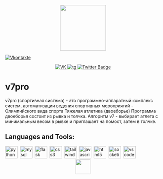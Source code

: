<div id="header" align="center">
  <img src="http://v7pro.ru/img/v7-main-logo-01.png" width="148"/>
</div>



[![Vkontakte](https://img.shields.io/badge/-Vkontakte-003f5c?style=for-the-badge&logo=Vk)](https://vk.com/web.step)


<div id="badges" align="center">
  <a href="https://vk.com/v7proru">
    <img src="https://img.shields.io/badge/-Vkontakte-003f5c?style=for-the-badge&logo=Vk" alt="VK"/>
  </a>
  <a href="http://t.me/v7krsh">
    <img src="https://patrolavia.github.io/telegram-badge/chat.png" alt="tg"/>
  </a>
  <a href="your-twitter-URL">
    <img src="https://img.shields.io/badge/Twitter-blue?style=for-the-badge&logo=twitter&logoColor=white" alt="Twitter Badge"/>
  </a>
</div>


# v7pro
v7pro (спортивная система) - это программно-аппаратный комплекс систем, автоматизации ведения спортивных мероприятий - Олимпийского вида спорта Тяжелая атлетика (двоеборье) Программа двоеборья состоит из рывка и толчка. Алгоритм v7 - выбирает атлета с минимальным весом в рывке и приглашает на помост, затем в толчке.




## Languages and Tools:
<div>
<img src="https://cdn.jsdelivr.net/gh/devicons/devicon/icons/python/python-original.svg" title="python" alt="python" width="40" height="40"/>&nbsp;
<img src="https://cdn.jsdelivr.net/gh/devicons/devicon/icons/mysql/mysql-original.svg"  title="mysql" alt="mysql" width="40" height="40"/>&nbsp;
<img src="https://cdn.jsdelivr.net/gh/devicons/devicon/icons/flask/flask-original.svg"  title="flask" alt="flask" width="40" height="40"/>&nbsp;
<img src="https://cdn.jsdelivr.net/gh/devicons/devicon/icons/css3/css3-original.svg" title="css3" alt="css3" width="40" height="40"/>&nbsp;
<img src="https://cdn.jsdelivr.net/gh/devicons/devicon/icons/tailwindcss/tailwindcss-original-wordmark.svg" title="tailwindcss" alt="tailwindcss" width="40" height="40"/>&nbsp;
<img src="https://cdn.jsdelivr.net/gh/devicons/devicon/icons/javascript/javascript-original.svg" title="javascript" alt="javascript" width="40" height="40"/>&nbsp;
<img src="https://cdn.jsdelivr.net/gh/devicons/devicon/icons/html5/html5-original.svg" title="html5" alt="html5" width="40" height="40"/>&nbsp;
<img src="https://cdn.jsdelivr.net/gh/devicons/devicon/icons/socketio/socketio-original.svg" title="socketio" alt="socketio" width="40" height="40"/>&nbsp;
<img src="https://cdn.jsdelivr.net/gh/devicons/devicon/icons/vscode/vscode-original.svg" title="vscode" alt="vscode" width="40" height="40"/>&nbsp;
</div>


<div id="header" align="center">
  <img src="https://media.giphy.com/media/xT5LMpfLOGZ3o4ghMs/giphy.gif" width="48"/>
</div>
